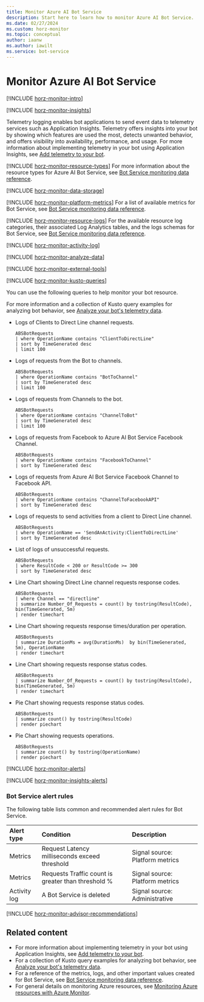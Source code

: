 ```yaml
---
title: Monitor Azure AI Bot Service
description: Start here to learn how to monitor Azure AI Bot Service.
ms.date: 02/27/2024
ms.custom: horz-monitor
ms.topic: conceptual
author: iaanw
ms.author: iawilt
ms.service: bot-service
---
```


# Monitor Azure AI Bot Service

[!INCLUDE [horz-monitor-intro](~/../articles/reusable-content/ce-skilling/azure/includes/azure-monitor/horizontals/horz-monitor-intro.md)]

[!INCLUDE [horz-monitor-insights](~/../articles/reusable-content/ce-skilling/azure/includes/azure-monitor/horizontals/horz-monitor-insights.md)]

Telemetry logging enables bot applications to send event data to telemetry services such as Application Insights. Telemetry offers insights into your bot by showing which features are used the most, detects unwanted behavior, and offers visibility into availability, performance, and usage. For more information about implementing telemetry in your bot using Application Insights, see [Add telemetry to your bot](v4sdk/bot-builder-telemetry.md).

[!INCLUDE [horz-monitor-resource-types](~/../articles/reusable-content/ce-skilling/azure/includes/azure-monitor/horizontals/horz-monitor-resource-types.md)]
For more information about the resource types for Azure AI Bot Service, see [Bot Service monitoring data reference](monitor-bot-service-reference.md).

[!INCLUDE [horz-monitor-data-storage](~/../articles/reusable-content/ce-skilling/azure/includes/azure-monitor/horizontals/horz-monitor-data-storage.md)]

<!-- METRICS SECTION START ------------------------------------->

[!INCLUDE [horz-monitor-platform-metrics](~/../articles/reusable-content/ce-skilling/azure/includes/azure-monitor/horizontals/horz-monitor-platform-metrics.md)]
For a list of available metrics for Bot Service, see [Bot Service monitoring data reference](monitor-bot-service-reference.md#metrics).

[!INCLUDE [horz-monitor-resource-logs](~/../articles/reusable-content/ce-skilling/azure/includes/azure-monitor/horizontals/horz-monitor-resource-logs.md)]
For the available resource log categories, their associated Log Analytics tables, and the logs schemas for Bot Service, see [Bot Service monitoring data reference](monitor-bot-service-reference.md#resource-logs).

[!INCLUDE [horz-monitor-activity-log](~/../articles/reusable-content/ce-skilling/azure/includes/azure-monitor/horizontals/horz-monitor-activity-log.md)]

[!INCLUDE [horz-monitor-analyze-data](~/../articles/reusable-content/ce-skilling/azure/includes/azure-monitor/horizontals/horz-monitor-analyze-data.md)]

[!INCLUDE [horz-monitor-external-tools](~/../articles/reusable-content/ce-skilling/azure/includes/azure-monitor/horizontals/horz-monitor-external-tools.md)]

[!INCLUDE [horz-monitor-kusto-queries](~/../articles/reusable-content/ce-skilling/azure/includes/azure-monitor/horizontals/horz-monitor-kusto-queries.md)]

You can use the following queries to help monitor your bot resource.

For more information and a collection of Kusto query examples for analyzing bot behavior, see [Analyze your bot's telemetry data](v4sdk/bot-builder-telemetry-analytics-queries.md).

- Logs of Clients to Direct Line channel requests.

  ```kusto
  ABSBotRequests
  | where OperationName contains "ClientToDirectLine"
  | sort by TimeGenerated desc
  | limit 100
  ```

- Logs of requests from the Bot to channels.

  ```kusto
  ABSBotRequests
  | where OperationName contains "BotToChannel"
  | sort by TimeGenerated desc
  | limit 100
  ```

- Logs of requests from Channels to the bot.

  ```kusto
  ABSBotRequests
  | where OperationName contains "ChannelToBot"
  | sort by TimeGenerated desc
  | limit 100
  ```

- Logs of requests from Facebook to Azure AI Bot Service Facebook Channel.

  ```kusto
  ABSBotRequests
  | where OperationName contains "FacebookToChannel"
  | sort by TimeGenerated desc
  ```

- Logs of requests from Azure AI Bot Service Facebook Channel to Facebook API.

  ```kusto
  ABSBotRequests
  | where OperationName contains "ChannelToFacebookAPI"
  | sort by TimeGenerated desc
  ```

- Logs of requests to send activities from a client to Direct Line channel.

  ```kusto
  ABSBotRequests
  | where OperationName == 'SendAnActivity:ClientToDirectLine'
  | sort by TimeGenerated desc
  ```

- List of logs of unsuccessful requests.

  ```kusto
  ABSBotRequests
  | where ResultCode < 200 or ResultCode >= 300
  | sort by TimeGenerated desc
  ```

- Line Chart showing Direct Line channel requests response codes.

  ```kusto
  ABSBotRequests
  | where Channel == "directline"
  | summarize Number_Of_Requests = count() by tostring(ResultCode), bin(TimeGenerated, 5m)
  | render timechart
  ```

- Line Chart showing requests response times/duration per operation.

  ```kusto
  ABSBotRequests
  | summarize DurationMs = avg(DurationMs)  by bin(TimeGenerated, 5m), OperationName
  | render timechart
  ```

- Line Chart showing requests response status codes.

  ```kusto
  ABSBotRequests
  | summarize Number_Of_Requests = count() by tostring(ResultCode), bin(TimeGenerated, 5m)
  | render timechart
  ```

- Pie Chart showing requests response status codes.

  ```kusto
  ABSBotRequests
  | summarize count() by tostring(ResultCode)
  | render piechart
  ```

- Pie Chart showing requests operations.

  ```kusto
  ABSBotRequests
  | summarize count() by tostring(OperationName)
  | render piechart
  ```

[!INCLUDE [horz-monitor-alerts](~/../articles/reusable-content/ce-skilling/azure/includes/azure-monitor/horizontals/horz-monitor-alerts.md)]

[!INCLUDE [horz-monitor-insights-alerts](~/../articles/reusable-content/ce-skilling/azure/includes/azure-monitor/horizontals/horz-monitor-insights-alerts.md)]

### Bot Service alert rules
The following table lists common and recommended alert rules for Bot Service.

| Alert type | Condition | Description  |
|:---|:---|:---|
| Metrics | Request Latency milliseconds exceed threshold | Signal source: Platform metrics |
| Metrics | Requests Traffic count is greater than threshold % | Signal source: Platform metrics |
| Activity log | A Bot Service is deleted | Signal source: Administrative |

[!INCLUDE [horz-monitor-advisor-recommendations](~/../articles/reusable-content/ce-skilling/azure/includes/azure-monitor/horizontals/horz-monitor-advisor-recommendations.md)]

## Related content

- For more information about implementing telemetry in your bot using Application Insights, see [Add telemetry to your bot](v4sdk/bot-builder-telemetry.md).
- For a collection of Kusto query examples for analyzing bot behavior, see [Analyze your bot's telemetry data](v4sdk/bot-builder-telemetry-analytics-queries.md).
- For a reference of the metrics, logs, and other important values created for Bot Service, see [Bot Service monitoring data reference](monitor-bot-service-reference.md).
- For general details on monitoring Azure resources, see [Monitoring Azure resources with Azure Monitor](/azure/azure-monitor/essentials/monitor-azure-resource).

